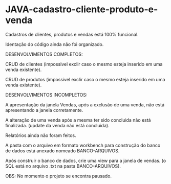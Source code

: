 # JAVA-cadastro-cliente-produto-e-venda

Cadastros de clientes, produtos e vendas está 100% funcional.

Identação do código ainda não foi organizado.



DESENVOLVIMENTOS COMPLETOS:

CRUD de clientes (impossivel exclir caso o mesmo esteja inserido em uma venda existente).

CRUD de produtos (impossivel exclir caso o mesmo esteja inserido em uma venda existente).



DESENVOLVIMENTOS INCOMPLETOS:

A apresentação da janela Vendas, após a exclusão de uma venda, não está apresentando a janela corretamente.

A alteração de uma venda após a mesma ter sido concluida não está finalizada. (update da venda não está concluida).

Relatórios ainda não foram feitos.


A pasta com o arquivo em formato workbench para construção do banco de dados está anexado nomeado BANCO-ARQUIVOS.

Após construir o banco de dados, crie uma view para a janela de vendas. (o SQL está no arquivo .txt na pasta BANCO-ARQUIVOS).




OBS: No momento o projeto se encontra pausado.
